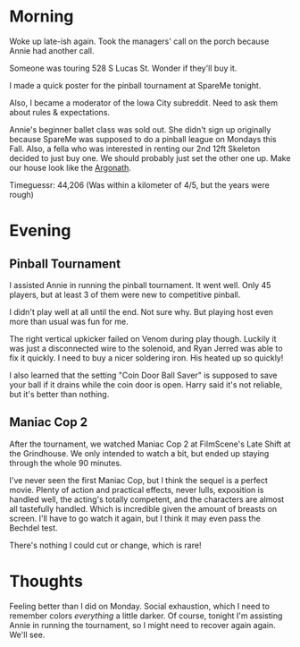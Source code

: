 # Morning
Woke up late-ish again. Took the managers' call on the porch because Annie had another call.

Someone was touring 528 S Lucas St. Wonder if they'll buy it.

I made a quick poster for the pinball tournament at SpareMe tonight.

Also, I became a moderator of the Iowa City subreddit. Need to ask them about rules & expectations.

Annie's beginner ballet class was sold out. She didn't sign up originally because SpareMe was supposed to do a pinball league on Mondays this Fall.
Also, a fella who was interested in renting our 2nd 12ft Skeleton decided to just buy one.
We should probably just set the other one up. Make our house look like the [Argonath](https://tolkiengateway.net/wiki/Argonath).

Timeguessr: 44,206 (Was within a kilometer of 4/5, but the years were rough)

# Evening
## Pinball Tournament
I assisted Annie in running the pinball tournament. It went well. Only 45 players, but at least 3 of them were new to competitive pinball.

I didn't play well at all until the end. Not sure why. But playing host even more than usual was fun for me.

The right vertical upkicker failed on Venom during play though. Luckily it was just a disconnected wire to the solenoid, and Ryan Jerred was able to fix it quickly.
I need to buy a nicer soldering iron. His heated up so quickly!

I also learned that the setting "Coin Door Ball Saver" is supposed to save your ball if it drains while the coin door is open.
Harry said it's not reliable, but it's better than nothing.

## Maniac Cop 2
After the tournament, we watched Maniac Cop 2 at FilmScene's Late Shift at the Grindhouse. 
We only intended to watch a bit, but ended up staying through the whole 90 minutes.

I've never seen the first Maniac Cop, but I think the sequel is a perfect movie. 
Plenty of action and practical effects, never lulls, exposition is handled well, the acting's totally competent, and the characters are almost all tastefully handled. 
Which is incredible given the amount of breasts on screen.
I'll have to go watch it again, but I think it may even pass the Bechdel test.

There's nothing I could cut or change, which is rare!

# Thoughts
Feeling better than I did on Monday. Social exhaustion, which I need to remember colors *everything* a little darker.
Of course, tonight I'm assisting Annie in running the tournament, so I might need to recover again again. We'll see.
